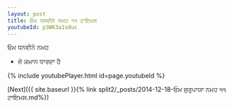 ```yaml
---
layout: post
title: ਓਮ ਧਨਵੀਨੇ ਨਮਹ ੧੧ ਟਾਇਮਸ
youtubeId: p3WK3a1vduc
---
```

 
 
 ਓਮ ਧਨਵੀਨੇ ਨਮਹ  
 
 -  ਜੋ ਕਮਾਨ ਧਾਰਦਾ ਹੈ 
 
  
 
  
 
 
 
 
 
 


{% include youtubePlayer.html id=page.youtubeId %}
 
[Next]({{ site.baseurl }}{% link  split2/_posts/2014-12-18-ਓਮ ਸੁਰੁਪਾਯਾ ਨਮਹ ੧੧ ਟਾਇਮਸ.md%})
 
